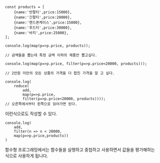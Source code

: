 
    const products = [
        {name:'반팔티',price:15000},
        {name:'긴팔티',price:20000},
        {name:'헨드폰케이스',price:15000},
        {name:'후드티',price:30000},
        {name:'바지',price:25000},
    ];

    console.log(map(p=>p.price, products));

    // 금액들을 뽑는데 특정 금액 이하의 제품만 뽑고싶다.

    console.log(map(p=>p.price, filter(p=>p.price<20000, products)));

    // 2만원 미만의 모든 상품의 가격을 다 합친 가격을 알 고 싶다. 

    console.log(
        reduce(
            add, 
            map(p=>p.price, 
            filter(p=>p.price<20000, products))));
    // 오른쪽에서부터 왼쪽으로 읽어가면 된다.

이런식으로도 작성할 수 있다. 

    console.log(
        add,
        filter(n => n < 20000,
        map(p=>p.price,products))
    )
함수형 프로그래밍에서는 함수들을 실행하고 중첩하고 사용하면서 값들을 평가해하는 식으로 사용하게 됩니다. 

